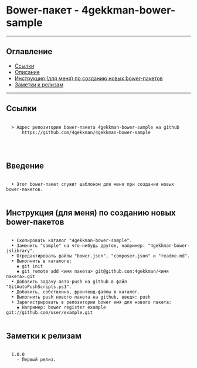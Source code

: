 # Bower-пакет - 4gekkman-bower-sample
---
## Оглавление

  - [Ссылки](#link1)
  - [Описание](#link2)
  - [Инструкция (для меня) по созданию новых bower-пакетов](#link3)
  - [Заметки к релизам](#link100)

---

## Ссылки <a id="link1"></a>
```

  > Адрес репозитория bower-пакета 4gekkman-bower-sample на github
      https://github.com/4gekkman/4gekkman-bower-sample

	
			
```

## Введение <a id="link2"></a>
```

  • Этот bower-пакет служит шаблоном для меня при создании новых bower-пакетов.
 
```
## Инструкция (для меня) по созданию новых bower-пакетов <a id="link3"></a>
```

  • Скопировать каталог "4gekkman-bower-sample".
  • Заменить "sample" на что-нибудь другое, например: "4gekkman-bower-jslibrary".
  • Отредактировать файлы "bower.json", "composer.json" и "readme.md".
  • Выполнить в каталоге:
    ▪ git init
    ▪ git remote add <имя пакета> git@github.com:4gekkman/<имя пакета>.git 
  • Добавить задачу авто-push на github в файл "GitAutoPushScripts.ps1".
  • Добавить, собственно, фронтенд-файлы в каталог.
  • Выполнить push нового пакета на github, введя: push
  • Зарегистрировать в репозитории bower имя для нового пакета:
    ▪ Например: bower register example git://github.com/user/example.git
 
```
## Заметки к релизам <a id="link100"></a>
```

  1.0.0
    - Первый релиз.

```










